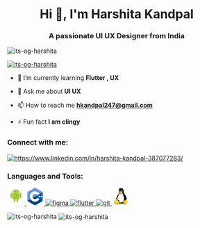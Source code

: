 <h1 align="center">Hi 👋, I'm Harshita Kandpal</h1>
<h3 align="center">A passionate UI UX Designer from India</h3>

<p align="left"> <img src="https://komarev.com/ghpvc/?username=its-og-harshita&label=Profile%20views&color=0e75b6&style=flat" alt="its-og-harshita" /> </p>

<p align="left"> <a href="https://github.com/ryo-ma/github-profile-trophy"><img src="https://github-profile-trophy.vercel.app/?username=its-og-harshita" alt="its-og-harshita" /></a> </p>

- 🌱 I’m currently learning **Flutter , UX**

- 💬 Ask me about **UI UX**

- 📫 How to reach me **hkandpal247@gmail.com**

- ⚡ Fun fact **I am clingy**

<h3 align="left">Connect with me:</h3>
<p align="left">
<a href="https://linkedin.com/in/https://www.linkedin.com/in/harshita-kandpal-387077283/" target="blank"><img align="center" src="https://raw.githubusercontent.com/rahuldkjain/github-profile-readme-generator/master/src/images/icons/Social/linked-in-alt.svg" alt="https://www.linkedin.com/in/harshita-kandpal-387077283/" height="30" width="40" /></a>
</p>

<h3 align="left">Languages and Tools:</h3>
<p align="left"> <a href="https://developer.android.com" target="_blank" rel="noreferrer"> <img src="https://raw.githubusercontent.com/devicons/devicon/master/icons/android/android-original-wordmark.svg" alt="android" width="40" height="40"/> </a> <a href="https://www.w3schools.com/cpp/" target="_blank" rel="noreferrer"> <img src="https://raw.githubusercontent.com/devicons/devicon/master/icons/cplusplus/cplusplus-original.svg" alt="cplusplus" width="40" height="40"/> </a> <a href="https://www.figma.com/" target="_blank" rel="noreferrer"> <img src="https://www.vectorlogo.zone/logos/figma/figma-icon.svg" alt="figma" width="40" height="40"/> </a> <a href="https://flutter.dev" target="_blank" rel="noreferrer"> <img src="https://www.vectorlogo.zone/logos/flutterio/flutterio-icon.svg" alt="flutter" width="40" height="40"/> </a> <a href="https://git-scm.com/" target="_blank" rel="noreferrer"> <img src="https://www.vectorlogo.zone/logos/git-scm/git-scm-icon.svg" alt="git" width="40" height="40"/> </a> <a href="https://www.linux.org/" target="_blank" rel="noreferrer"> <img src="https://raw.githubusercontent.com/devicons/devicon/master/icons/linux/linux-original.svg" alt="linux" width="40" height="40"/> </a> </p>

<p><img align="left" src="https://github-readme-stats.vercel.app/api/top-langs?username=its-og-harshita&show_icons=true&locale=en&layout=compact" alt="its-og-harshita" /></p>

<p>&nbsp;<img align="center" src="https://github-readme-stats.vercel.app/api?username=its-og-harshita&show_icons=true&locale=en" alt="its-og-harshita" /></p>
